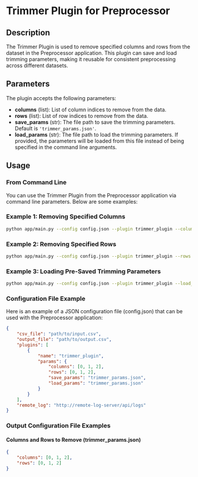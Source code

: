 # Trimmer Plugin for Preprocessor

## Description

The Trimmer Plugin is used to remove specified columns and rows from the dataset in the Preprocessor application. This plugin can save and load trimming parameters, making it reusable for consistent preprocessing across different datasets.

## Parameters

The plugin accepts the following parameters:

- **columns** (list): List of column indices to remove from the data.
- **rows** (list): List of row indices to remove from the data.
- **save_params** (str): The file path to save the trimming parameters. Default is `'trimmer_params.json'`.
- **load_params** (str): The file path to load the trimming parameters. If provided, the parameters will be loaded from this file instead of being specified in the command line arguments.

## Usage

### From Command Line

You can use the Trimmer Plugin from the Preprocessor application via command line parameters. Below are some examples:

### Example 1: Removing Specified Columns

```bash
python app/main.py --config config.json --plugin trimmer_plugin --columns 0 1 2
```

### Example 2: Removing Specified Rows

```bash
python app/main.py --config config.json --plugin trimmer_plugin --rows 0 1 2
```

### Example 3: Loading Pre-Saved Trimming Parameters

```bash
python app/main.py --config config.json --plugin trimmer_plugin --load_params trimmer_params.json
```

### Configuration File Example

Here is an example of a JSON configuration file (config.json) that can be used with the Preprocessor application:

```json
{
    "csv_file": "path/to/input.csv",
    "output_file": "path/to/output.csv",
    "plugins": [
        {
            "name": "trimmer_plugin",
            "params": {
                "columns": [0, 1, 2],
                "rows": [0, 1, 2],
                "save_params": "trimmer_params.json",
                "load_params": "trimmer_params.json"
            }
        }
    ],
    "remote_log": "http://remote-log-server/api/logs"
}
```

### Output Configuration File Examples

#### Columns and Rows to Remove (trimmer_params.json)

```json
{
    "columns": [0, 1, 2],
    "rows": [0, 1, 2]
}
```

